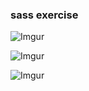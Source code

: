 ### sass exercise

![Imgur](https://i.imgur.com/hRlMmVg.png)

![Imgur](https://i.imgur.com/5mL6EJs.png)

![Imgur](https://i.imgur.com/KFgc9rZ.png)
